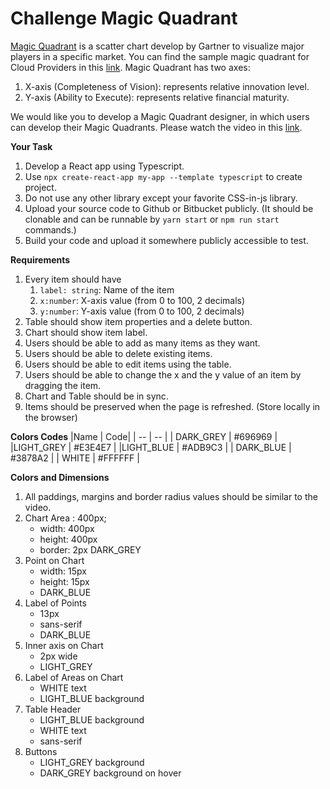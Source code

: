 # Challenge Magic Quadrant

[Magic Quadrant](https://en.wikipedia.org/wiki/Magic_Quadrant) is a scatter chart develop by Gartner to visualize major players in a specific market. You can find the sample magic quadrant for Cloud Providers in this [link](https://aws.amazon.com/blogs/aws/aws-named-as-a-cloud-leader-for-the-10th-consecutive-year-in-gartners-infrastructure-platform-services-magic-quadrant/).
Magic Quadrant has two axes:
 1. X-axis (Completeness of Vision): represents relative innovation level.
 2. Y-axis (Ability to Execute): represents relative financial maturity.

We would like you to develop a Magic Quadrant designer, in which users can develop their Magic Quadrants. Please watch the video in this [link](https://youtu.be/RF5xhFNzhYI).

**Your Task**
1. Develop a React app using Typescript.
2. Use `npx create-react-app my-app --template typescript` to create project.
3. Do not use any other library except your favorite CSS-in-js library.
4. Upload your source code to Github or Bitbucket publicly. (It should be clonable and can be runnable by `yarn start` or `npm run start` commands.)
5. Build your code and upload it somewhere publicly accessible to test.

**Requirements**

 1. Every item should have
	 1. `label: string`: Name of the item
	 2. `x:number`: X-axis value (from 0 to 100, 2 decimals)
	 3. `y:number`: Y-axis value (from 0 to 100, 2 decimals)
 2. Table should show item properties and a delete button.
 3. Chart should show item label.
 4. Users should be able to add as many items as they want.
 5. Users should be able to delete existing items.
 6. Users should be able to edit items using the table.
 7. Users should be able to change the x and the y value of an item by dragging the item.
 8. Chart and Table should be in sync.
 9. Items should be preserved when the page is refreshed. (Store locally in the browser)

**Colors Codes**
|Name | Code|
| -- | -- |
| DARK_GREY | #696969 |
|LIGHT_GREY | #E3E4E7 |
|LIGHT_BLUE | #ADB9C3 |
| DARK_BLUE | #3878A2 |
| WHITE | #FFFFFF |

**Colors and Dimensions**

 1. All paddings, margins and border radius values should be similar to the video.
 2. Chart Area : 400px;
	 - width: 400px
	 - height: 400px
	 - border: 2px DARK_GREY
 3. Point on Chart
	 - width: 15px
	 - height: 15px
	 - DARK_BLUE
 4. Label of Points
	 - 13px
	 - sans-serif
	 - DARK_BLUE
 5. Inner axis on Chart
	 - 2px wide
	 - LIGHT_GREY
 6. Label of Areas on Chart
	 - WHITE text
	 - LIGHT_BLUE background
 7. Table Header
	 - LIGHT_BLUE background
	 - WHITE text
	 - sans-serif
8. Buttons
	- LIGHT_GREY background
	- DARK_GREY background on hover 


